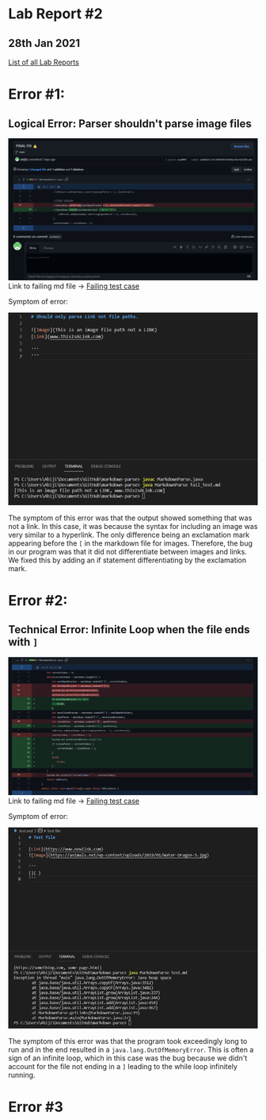 # **Lab Report #2**
## 28th Jan 2021

[List of all Lab Reports](https://abijitj.github.io/cse15l-lab-reports/)

#  Error #1: 
## Logical Error: Parser shouldn't parse image files

![Image](Logical_Error.png)
Link to failing md file -> [Failing test case](https://github.com/abijitj/markdown-parse/blob/main/fail_test.md)

Symptom of error: 

![Image](logicalerror.png)

The symptom of this error was that the output showed something that was not a link. In this case, it was because the syntax for including an image was very similar to a hyperlink. The only difference being an exclamation mark appearing before the `[` in the markdown file for images. Therefore, the bug in our program was that it did not differentiate between images and links. We fixed this by adding an if statement differentiating by the exclamation mark.   

# Error #2: 
## Technical Error: Infinite Loop when the file ends with `]`
![Image](infiniteloopcommit.png)
Link to failing md file -> [Failing test case](https://github.com/abijitj/markdown-parse/blob/main/fail_test.md)

Symptom of error: 

![Image](infiniteloop.png)

The symptom of this error was that the program took exceedingly long to run and in the end resulted in a `java.lang.OutOfMemoryError`. This is often a sign of an infinite loop, which in this case was the bug because we didn't account for the file not ending in a `]` leading to the while loop infinitely running. 

# Error #3
